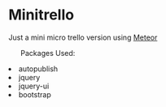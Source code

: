 <h1>Minitrello</h1>
<p>Just a mini micro trello version using <a href="http://meteor.com/">Meteor</a></p>
<ul>Packages Used:</ul>
<li>autopublish</li>
<li>jquery</li>
<li>jquery-ui</li>
<li>bootstrap</li>
